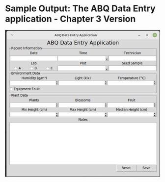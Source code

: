Sample Output: The ABQ Data Entry application - Chapter 3 Version
========================================================

![Sample output The ABQ Data Entry application - Chapter 3 Version](https://github.com/nihathalici/Python-GUI-Programming-with-Tkinter/blob/main/CHPT-03-Creating-Basic-Forms-with-Tkinter-and-Ttk-Widgets/data_entry_app_Chapter_3_Version.PNG)

